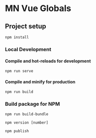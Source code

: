 # MN Vue Globals

## Project setup
```
npm install
```
### Local Development

#### Compile and hot-reloads for development
```
npm run serve
```

#### Compile and minify for production
```
npm run build
```

### Build package for NPM

```
npm run build-bundle
```

```
npm version [number]
```

```
npm publish
```
